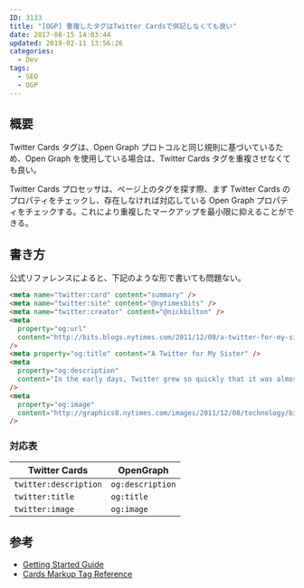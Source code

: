 ```yaml
---
ID: 3133
title: "[OGP] 重複したタグはTwitter Cardsで併記しなくても良い"
date: 2017-08-15 14:03:44
updated: 2019-02-11 13:56:26
categories:
  - Dev
tags: 
  - SEO
  - OGP
---
```


## 概要

Twitter Cards タグは、Open Graph プロトコルと同じ規則に基づいているため、Open Graph を使用している場合は、Twitter Cards タグを重複させなくても良い。

Twitter Cards プロセッサは、ページ上のタグを探す際、まず Twitter Cards のプロパティをチェックし、存在しなければ対応している Open Graph プロパティをチェックする。これにより重複したマークアップを最小限に抑えることができる。

<!--more-->

## 書き方

公式リファレンスによると、下記のような形で書いても問題ない。

```html
<meta name="twitter:card" content="summary" />
<meta name="twitter:site" content="@nytimesbits" />
<meta name="twitter:creator" content="@nickbilton" />
<meta
  property="og:url"
  content="http://bits.blogs.nytimes.com/2011/12/08/a-twitter-for-my-sister/"
/>
<meta property="og:title" content="A Twitter for My Sister" />
<meta
  property="og:description"
  content="In the early days, Twitter grew so quickly that it was almost impossible to add new features because engineers spent their time trying to keep the rocket ship from stalling."
/>
<meta
  property="og:image"
  content="http://graphics8.nytimes.com/images/2011/12/08/technology/bits-newtwitter/bits-newtwitter-tmagArticle.jpg"
/>
```

### 対応表

| Twitter Cards         | OpenGraph        |
| --------------------- | ---------------- |
| `twitter:description` | `og:description` |
| `twitter:title`       | `og:title`       |
| `twitter:image`       | `og:image`       |

## 参考

- [Getting Started Guide](https://dev.twitter.com/cards/getting-started#opengraph)
- [Cards Markup Tag Reference](https://dev.twitter.com/cards/markup.html)

